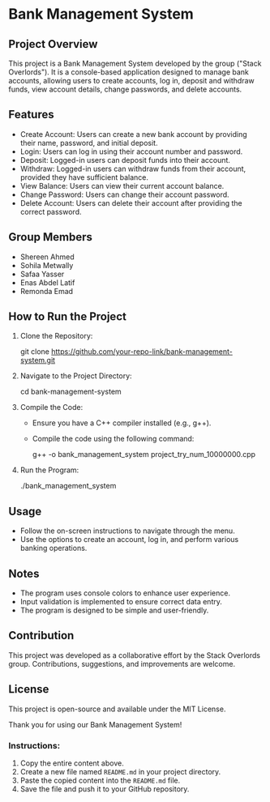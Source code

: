# Bank Management System

## Project Overview
This project is a Bank Management System developed by the group ("Stack Overlords"). It is a console-based application designed to manage bank accounts, allowing users to create accounts, log in, deposit and withdraw funds, view account details, change passwords, and delete accounts.

## Features
- Create Account: Users can create a new bank account by providing their name, password, and initial deposit.
- Login: Users can log in using their account number and password.
- Deposit: Logged-in users can deposit funds into their account.
- Withdraw: Logged-in users can withdraw funds from their account, provided they have sufficient balance.
- View Balance: Users can view their current account balance.
- Change Password: Users can change their account password.
- Delete Account: Users can delete their account after providing the correct password.

## Group Members
- Shereen Ahmed
- Sohila Metwally
- Safaa Yasser
- Enas Abdel Latif
- Remonda Emad

## How to Run the Project
1. Clone the Repository: 
  
   git clone https://github.com/your-repo-link/bank-management-system.git
   
2. Navigate to the Project Directory:
  
   cd bank-management-system
   
3. Compile the Code:
   - Ensure you have a C++ compiler installed (e.g., g++).
   - Compile the code using the following command:
    
     g++ -o bank_management_system project_try_num_10000000.cpp
     
4. Run the Program:
  
   ./bank_management_system
   
## Usage
- Follow the on-screen instructions to navigate through the menu.
- Use the options to create an account, log in, and perform various banking operations.

## Notes
- The program uses console colors to enhance user experience.
- Input validation is implemented to ensure correct data entry.
- The program is designed to be simple and user-friendly.

## Contribution
This project was developed as a collaborative effort by the Stack Overlords group. Contributions, suggestions, and improvements are welcome.

## License
This project is open-source and available under the MIT License.


Thank you for using our Bank Management System!


### Instructions:
1. Copy the entire content above.
2. Create a new file named `README.md` in your project directory.
3. Paste the copied content into the `README.md` file.
4. Save the file and push it to your GitHub repository.


